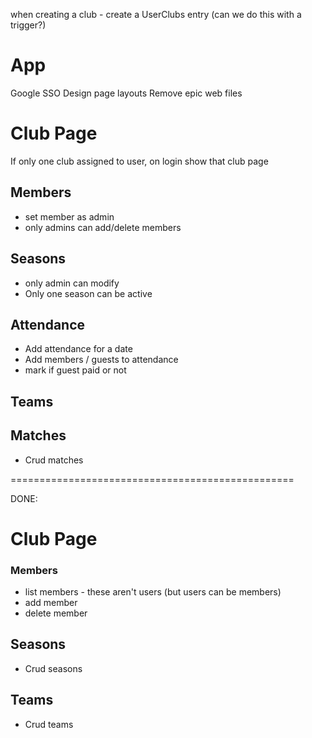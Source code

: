 when creating a club - create a UserClubs entry (can we do this with a trigger?)

# App

Google SSO Design page layouts Remove epic web files

# Club Page

If only one club assigned to user, on login show that club page

## Members

- set member as admin
- only admins can add/delete members

## Seasons

- only admin can modify
- Only one season can be active

## Attendance

- Add attendance for a date
- Add members / guests to attendance
- mark if guest paid or not

## Teams

## Matches

- Crud matches

=================================================

DONE:

# Club Page

### Members

- list members - these aren't users (but users can be members)
- add member
- delete member

## Seasons

- Crud seasons

## Teams

- Crud teams
